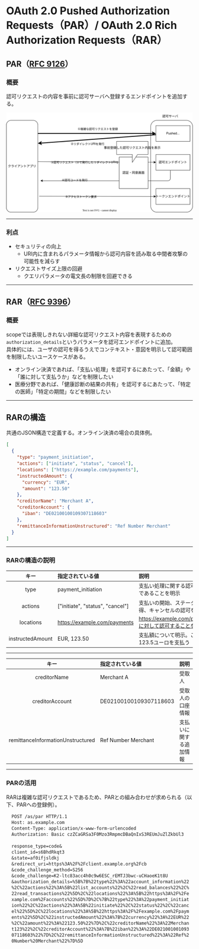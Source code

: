# OAuth 2.0 Pushed Authorization Requests（PAR）/ OAuth 2.0 Rich Authorization Requests（RAR）

## PAR（[RFC 9126](https://www.rfc-editor.org/rfc/rfc9126.html)）

### 概要

認可リクエストの内容を事前に認可サーバへ登録するエンドポイントを追加する。

<img src="/par.drawio.svg" class="h-70" />

---

### 利点

- セキュリティの向上
  - URI内に含まれるパラメータ情報から認可内容を読み取る中間者攻撃の可能性を減らす
- リクエストサイズ上限の回避
  - クエリパラメータの電文長の制限を回避できる

---

## RAR（[RFC 9396](https://www.rfc-editor.org/rfc/rfc9396)）

### 概要

scopeでは表現しきれない詳細な認可リクエスト内容を表現するための`authorization_details`というパラメータを認可エンドポイントに追加。 \
具体的には、ユーザの認可を得るうえでコンテキスト・意図を明示して認可範囲を制限したいユースケースがある。

- オンライン決済であれば、「支払い処理」を認可するにあたって、「金額」や「誰に対して支払うか」などを制限したい
- 医療分野であれば、「健康診断の結果の共有」を認可するにあたって、「特定の医師」「特定の期間」などを制限したい

---

## RARの構造

共通のJSON構造で定義する。オンライン決済の場合の具体例。

```json
[
  {
    "type": "payment_initiation",
    "actions": ["initiate", "status", "cancel"],
    "locations": ["https://example.com/payments"],
    "instructedAmount": {
      "currency": "EUR",
      "amount": "123.50"
    },
    "creditorName": "Merchant A",
    "creditorAccount": {
      "iban": "DE02100100109307118603"
    },
    "remittanceInformationUnstructured": "Ref Number Merchant"
  }
]
```

---

### RARの構造の説明

|       キー       | 指定されている値                 | 説明                                                   |
| :--------------: | :------------------------------- | :----------------------------------------------------- |
|       type       | payment_initiation               | 支払い処理に関する認可の詳細であることを明示           |
|     actions      | ["initiate", "status", "cancel"] | 支払いの開始、ステータス取得、キャンセルの認可を要求   |
|    locations     | https://example.com/payments     | https://example.com/paymentsに対して認可することを明示 |
| instructedAmount | EUR, 123.50                      | 支払額について明示。この場合123.5ユーロを支払う        |

---

|               キー                | 指定されている値       | 説明                   |
| :-------------------------------: | :--------------------- | :--------------------- |
|           creditorName            | Merchant A             | 受取人                 |
|          creditorAccount          | DE02100100109307118603 | 受取人の口座情報       |
| remittanceInformationUnstructured | Ref Number Merchant    | 支払いに関する追加情報 |

---

### PARの活用

RARは複雑な認可リクエストであるため、PARとの組み合わせが求められる（以下、PARへの登録例）。

```
  POST /as/par HTTP/1.1
  Host: as.example.com
  Content-Type: application/x-www-form-urlencoded
  Authorization: Basic czZCaGRSa3F0Mzo3RmpmcDBaQnIxS3REUmJuZlZkbUl3

  response_type=code&
  client_id=s6BhdRkqt3
  &state=af0ifjsldkj
  &redirect_uri=https%3A%2F%2Fclient.example.org%2Fcb
  &code_challenge_method=S256
  &code_challenge=K2-ltc83acc4h0c9w6ESC_rEMTJ3bwc-uCHaoeK1t8U
  &authorization_details=%5B%7B%22type%22%3A%22account_information%22
  %2C%22actions%22%3A%5B%22list_accounts%22%2C%22read_balances%22%2C%
  22read_transactions%22%5D%2C%22locations%22%3A%5B%22https%3A%2F%2Fe
  xample.com%2Faccounts%22%5D%7D%2C%7B%22type%22%3A%22payment_initiat
  ion%22%2C%22actions%22%3A%5B%22initiate%22%2C%22status%22%2C%22canc
  el%22%5D%2C%22locations%22%3A%5B%22https%3A%2F%2Fexample.com%2Fpaym
  ents%22%5D%2C%22instructedAmount%22%3A%7B%22currency%22%3A%22EUR%22
  %2C%22amount%22%3A%22123.50%22%7D%2C%22creditorName%22%3A%22Merchan
  t123%22%2C%22creditorAccount%22%3A%7B%22iban%22%3A%22DE021001001093
  07118603%22%7D%2C%22remittanceInformationUnstructured%22%3A%22Ref%2
  0Number%20Merchant%22%7D%5D
```
